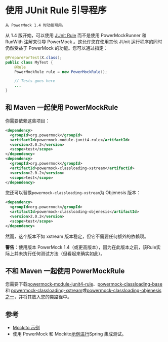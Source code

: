 # 使用 JUnit Rule 引导程序 #

```text
从 PowerMock 1.4 时功能可用。
```

从 1.4 版开始，可以使用 [JUnit Rule](http://www.infoq.com/news/2009/07/junit-4.7-rules) 而不是使用 PowerMockRunner 和 RunWith 注解来引导 PowerMock 。这允许您在使用其他 JUnit 运行程序的同时仍然受益于 PowerMock 的功能。您可以通过指定：

```java
@PrepareForTest(X.class);
public class MyTest {
    @Rule
    PowerMockRule rule = new PowerMockRule();

    // Tests goes here
    ...
}
```

## 和 Maven 一起使用 PowerMockRule ##
你需要依赖这些项目：

```xml
<dependency>
  <groupId>org.powermock</groupId>
  <artifactId>powermock-module-junit4-rule</artifactId>
  <version>2.0.2</version>
  <scope>test</scope>
</dependency>
<dependency>
  <groupId>org.powermock</groupId>
  <artifactId>powermock-classloading-xstream</artifactId>
  <version>2.0.2</version>
  <scope>test</scope>
</dependency>
```

您还可以替换`powermock-classloading-xstream`为 Objenesis 版本：

```xml
<dependency>
  <groupId>org.powermock</groupId>
  <artifactId>powermock-classloading-objenesis</artifactId>
  <version>2.0.2</version>
  <scope>test</scope>
</dependency>
```

然而，这个版本不如 xstream 版本稳定，但它不需要任何额外的依赖项。

**警告**：使用版本 PowerMock 1.4（或更高版本），因为在此版本之前，该Rule实际上并未执行任何测试方法（但看起来确实如此）。

## 不和 Maven 一起使用 PowerMockRule

您需要下载[powermock-module-junit4-rule](http://repo1.maven.org/maven2/org/powermock/powermock-module-junit4-rule/2.0.2/powermock-module-junit4-rule-2.0.2.jar)、[powermock-classloading-base](http://repo1.maven.org/maven2/org/powermock/powermock-classloading-base/2.0.2/powermock-classloading-base-2.0.2.jar)和
[powermock-classloading-xstream](http://repo1.maven.org/maven2/org/powermock/powermock-classloading-xstream/2.0.2/powermock-classloading-xstream-2.0.2.jar)或[powermock-classloading-objenesis 之一](http://repo1.maven.org/maven2/org/powermock/powermock-classloading-objenesis/2.0.2/powermock-classloading-objenesis-2.0.2.jar)，并将其放入您的类路径中。

## 参考 ##

* [Mockito 示例](https://github.com/powermock/powermock/tree/master/tests/mockito/junit4-rule-xstream/src/test/java/samples/powermockito/junit4/rule/xstream)
* 使用 PowerMock 和 Mockito[示例进行](https://github.com/jayway/powermock/tree/master/examples/spring-mockito)Spring 集成测试。
